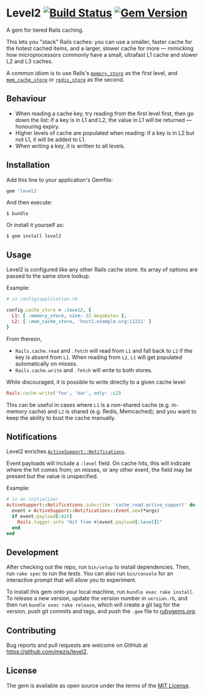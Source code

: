 # Level2 [![Build Status](https://travis-ci.org/mezis/level2.svg)](https://travis-ci.org/mezis/level2) [![Gem Version](https://badge.fury.io/rb/level2.svg)](https://badge.fury.io/rb/level2)

A gem for tiered Rails caching.

This lets you "stack" Rails caches: you can use a smaller, faster cache for the
hotest cached items, and a larger, slower cache for more — mimicking how
microprocessors commonly have a small, ultrafast L1 cache and slower L2 and L3
caches.

A common idiom is to use Rails's
[`memory_store`](http://guides.rubyonrails.org/caching_with_rails.html#activesupport-cache-memorystore)
as the first level, and
[`mem_cache_store`](http://guides.rubyonrails.org/caching_with_rails.html#activesupport-cache-memcachestore)
or
[`redis_store`](https://github.com/redis-store/redis-store/wiki/Frameworks-Configuration)
as the second.

## Behaviour

- When reading a cache key, try reading from the first level first, then go down
  the list: if a key is in L1 and L2, the value in L1 will be returned —
  honouring expiry.
- Higher levels of cache are populated when reading: if a key is in L2 but not
  L1, it will be added to L1.
- When writing a key, it is written to all levels.

## Installation

Add this line to your application's Gemfile:

```ruby
gem 'level2'
```

And then execute:

    $ bundle

Or install it yourself as:

    $ gem install level2

## Usage

Level2 is configured like any other Rails cache store. Its array of options are passed to
the same store lookup.

Example:

```ruby
# in config/application.rb

config.cache_store = :level2, {
  L1: [ :memory_store, size: 32.megabytes ],
  L2: [ :mem_cache_store, 'host1.example.org:11211' ]
}
```

From thereon,

- `Rails.cache.read` and `.fetch` will read from `L1` and fall back to `L2` if
  the key is absent from `L1`.
  When reading from `L2`, `L1` will get populated automatically on misses.
- `Rails.cache.write` and `.fetch` will write to both stores.

While discouraged, it is possible to write directly to a given cache level:

```ruby
Rails.cache.write('foo', 'bar', only: :L2)
```

This can be useful in cases where `L1` is a non-shared cache (e.g. in-memory
cache) and `L2` is shared (e.g. Redis, Memcached); and you want to keep the
ability to bust the cache manually.


## Notifications

Level2 enriches
[`ActiveSupport::Notifications`](http://edgeguides.rubyonrails.org/active_support_instrumentation.html#active-support).

Event payloads will include a `:level` field. On cache hits, this will indicate
where the hit comes from; on misses, or any other event, the field may be
present but the value is unspecified.

Example:

```ruby
# in an initializer
ActiveSupport::Notifications.subscribe 'cache_read.active_support' do |*args|
  event = ActiveSupport::Notifications::Event.new(*args)
  if event.payload[:hit]
    Rails.logger.info "Hit from #{event.payload[:level]}"
  end
end
```

## Development

After checking out the repo, run `bin/setup` to install dependencies. Then, run
`rake spec` to run the tests. You can also run `bin/console` for an interactive
prompt that will allow you to experiment.

To install this gem onto your local machine, run `bundle exec rake install`. To
release a new version, update the version number in `version.rb`, and then run
`bundle exec rake release`, which will create a git tag for the version, push
git commits and tags, and push the `.gem` file to
[rubygems.org](https://rubygems.org).

## Contributing

Bug reports and pull requests are welcome on GitHub at
https://github.com/mezis/level2.


## License

The gem is available as open source under the terms of the [MIT
License](http://opensource.org/licenses/MIT).

